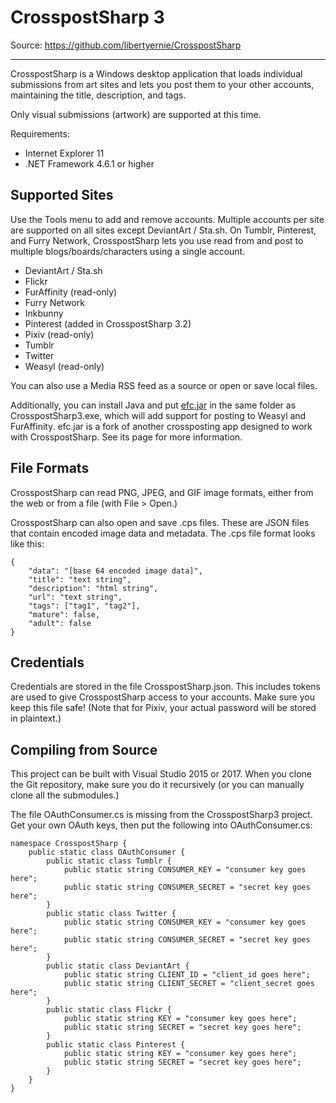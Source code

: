 CrosspostSharp 3
================

Source: https://github.com/libertyernie/CrosspostSharp

--------------------

CrosspostSharp is a Windows desktop application that loads individual
submissions from art sites and lets you post them to your other
accounts, maintaining the title, description, and tags.

Only visual submissions (artwork) are supported at this time.

Requirements:

* Internet Explorer 11
* .NET Framework 4.6.1 or higher

Supported Sites
---------------

Use the Tools menu to add and remove accounts. Multiple accounts per site are
supported on all sites except DeviantArt / Sta.sh. On Tumblr, Pinterest, and
Furry Network, CrosspostSharp lets you use read from and post to multiple
blogs/boards/characters using a single account.

* DeviantArt / Sta.sh
* Flickr
* FurAffinity (read-only)
* Furry Network
* Inkbunny
* Pinterest (added in CrosspostSharp 3.2)
* Pixiv (read-only)
* Tumblr
* Twitter
* Weasyl (read-only)

You can also use a Media RSS feed as a source or open or save local files.

Additionally, you can install Java and put
[efc.jar](https://github.com/libertyernie/Furry-Crossposter/releases)
in the same folder as CrosspostSharp3.exe, which will add support for posting
to Weasyl and FurAffinity. efc.jar is a fork of another crossposting app
designed to work with CrosspostSharp. See its page for more information.

File Formats
------------

CrosspostSharp can read PNG, JPEG, and GIF image formats, either from the web
or from a file (with File > Open.)

CrosspostSharp can also open and save .cps files. These are JSON files that
contain encoded image data and metadata. The .cps file format looks like this:

	{
		"data": "[base 64 encoded image data]",
		"title": "text string",
		"description": "html string",
		"url": "text string",
		"tags": ["tag1", "tag2"],
		"mature": false,
		"adult": false
	}

Credentials
-----------

Credentials are stored in the file CrosspostSharp.json. This includes tokens
are used to give CrosspostSharp access to your accounts. Make sure you keep
this file safe! (Note that for Pixiv, your actual password will be stored in
plaintext.)

Compiling from Source
---------------------

This project can be built with Visual Studio 2015 or 2017. When you clone the
Git repository, make sure you do it recursively (or you can manually clone all
the submodules.)

The file OAuthConsumer.cs is missing from the CrosspostSharp3 project. Get your own
OAuth keys, then put the following into OAuthConsumer.cs:

    namespace CrosspostSharp {
        public static class OAuthConsumer {
            public static class Tumblr {
                public static string CONSUMER_KEY = "consumer key goes here";
                public static string CONSUMER_SECRET = "secret key goes here";
            }
            public static class Twitter {
                public static string CONSUMER_KEY = "consumer key goes here";
                public static string CONSUMER_SECRET = "secret key goes here";
            }
            public static class DeviantArt {
                public static string CLIENT_ID = "client_id goes here";
                public static string CLIENT_SECRET = "client_secret goes here";
            }
            public static class Flickr {
                public static string KEY = "consumer key goes here";
                public static string SECRET = "secret key goes here";
            }
            public static class Pinterest {
                public static string KEY = "consumer key goes here";
                public static string SECRET = "secret key goes here";
            }
        }
    }
